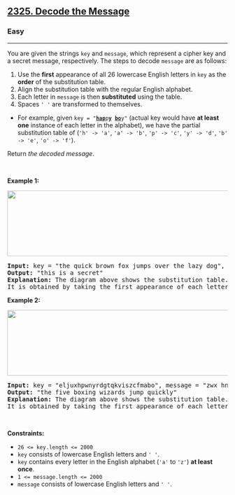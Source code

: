 <h2>
  <a href="https://leetcode.com/problems/decode-the-message/description/">2325. Decode the Message</a>
</h2>
<h3>Easy</h3>
<hr/>
<p>
  You are given the strings <code>key</code> and <code>message</code>, which
  represent a cipher key and a secret message, respectively. The steps to decode
  <code>message</code> are as follows:
</p>

<ol>
  <li>
    Use the <strong>first</strong> appearance of all 26 lowercase English
    letters in <code>key</code> as the <strong>order</strong> of the
    substitution table.
  </li>
  <li>Align the substitution table with the regular English alphabet.</li>
  <li>
    Each letter in <code>message</code> is then
    <strong>substituted</strong> using the table.
  </li>
  <li>Spaces <code>' '</code> are transformed to themselves.</li>
</ol>

<ul>
  <li>
    For example, given
    <code
      >key = "<u><strong>hap</strong></u
      >p<u><strong>y</strong></u> <u><strong>bo</strong></u
      >y"</code
    >
    (actual key would have <strong>at least one</strong> instance of each letter
    in the alphabet), we have the partial substitution table of (<code
      >'h' -&gt; 'a'</code
    >, <code>'a' -&gt; 'b'</code>, <code>'p' -&gt; 'c'</code>,
    <code>'y' -&gt; 'd'</code>, <code>'b' -&gt; 'e'</code>,
    <code>'o' -&gt; 'f'</code>).
  </li>
</ul>

<p>Return <em>the decoded message</em>.</p>

<p>&nbsp;</p>
<p><strong class="example">Example 1:</strong></p>
<img
  alt=""
  src="https://assets.leetcode.com/uploads/2022/05/08/ex1new4.jpg"
  style="width: 752px; height: 150px"
/>
<pre><strong>Input:</strong> key = "the quick brown fox jumps over the lazy dog", message = "vkbs bs t suepuv"
<strong>Output:</strong> "this is a secret"
<strong>Explanation:</strong> The diagram above shows the substitution table.
It is obtained by taking the first appearance of each letter in "<u><strong>the</strong></u> <u><strong>quick</strong></u> <u><strong>brown</strong></u> <u><strong>f</strong></u>o<u><strong>x</strong></u> <u><strong>j</strong></u>u<u><strong>mps</strong></u> o<u><strong>v</strong></u>er the <u><strong>lazy</strong></u> <u><strong>d</strong></u>o<u><strong>g</strong></u>".
</pre>

<p><strong class="example">Example 2:</strong></p>
<img
  alt=""
  src="https://assets.leetcode.com/uploads/2022/05/08/ex2new.jpg"
  style="width: 754px; height: 150px"
/>
<pre><strong>Input:</strong> key = "eljuxhpwnyrdgtqkviszcfmabo", message = "zwx hnfx lqantp mnoeius ycgk vcnjrdb"
<strong>Output:</strong> "the five boxing wizards jump quickly"
<strong>Explanation:</strong> The diagram above shows the substitution table.
It is obtained by taking the first appearance of each letter in "<u><strong>eljuxhpwnyrdgtqkviszcfmabo</strong></u>".
</pre>

<p>&nbsp;</p>
<p><strong>Constraints:</strong></p>

<ul>
  <li><code>26 &lt;= key.length &lt;= 2000</code></li>
  <li>
    <code>key</code> consists of lowercase English letters and <code>' '</code>.
  </li>
  <li>
    <code>key</code> contains every letter in the English alphabet (<code
      >'a'</code
    >
    to <code>'z'</code>) <strong>at least once</strong>.
  </li>
  <li><code>1 &lt;= message.length &lt;= 2000</code></li>
  <li>
    <code>message</code> consists of lowercase English letters and
    <code>' '</code>.
  </li>
</ul>

